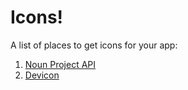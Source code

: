 # Icons!

A list of places to get icons for your app:

1. [Noun Project API](http://api.thenounproject.com/)
1. [Devicon](https://github.com/konpa/devicon)
